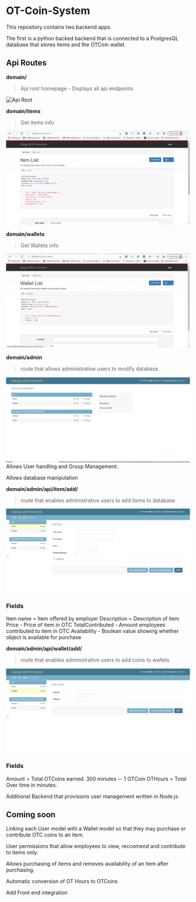 # OT-Coin-System

This repository contains two backend apps.

The first is a python backed backend that is connected to a PostgresQL database that stores items and the OTCoin wallet.

## Api Routes

**domain/**
> Api root homepage - Displays all api endpoints

![Api Root](imgApiRoot.png)

**domain/items**
> Get items info 

![Items List](img/ItemsList.png)

**domain/wallets**
> Get Wallets info

![Wallet List](img/WalletList.png)


**domain/admin**
> route that allows administrative users to modify database. 

![Admin Site](img/AdminSite.png)
Allows User handling and Group Management.

Allows database manipulation

**domain/admin/api/item/add/**
> route that enables administrative users to add items to database 

![Add Items](img/AddItems.png)


### Fields
Item name = Item offered by employer
Description = Description of item
Price - Price of item in OTC
TotalContributed - Amount employees contributed to item in OTC
Availability - Boolean value showing whether object is available for purchase

**domain/admin/api/wallet/add/**
> route that enables administrative users to add coins to wallets 

![Add Wallet](img/AddWallet.png)

### Fields
Amount = Total OTCoins earned. 300 minutes -- 1 OTCoin
OTHours = Total Over time  in minutes.


Additional Backend that provisions user management written in Node.js.


## Coming soon

Linking each User model with a Wallet model so that they may purchase or contribute OTC coins to an item.

User permissions that allow employees to view, reccomend and contribute to items only.

Allows purchasing of items and removes availability of an item after purchasing.

Automatic conversion of OT Hours to OTCoins.

Add Front end integration
